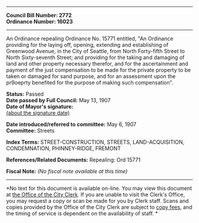 * * * * *  
  
**Council Bill Number: [](#h0)[](#h2)2772**   
**Ordinance Number: 16023**  
  
* * * * *  
  
An Ordinance repealing Ordinance No. 15771 entitled, "An Ordinance providing for the laying off, opening, extending and establishing of Greenwood Avenue, in the City of Seattle, from North Forty-fifth Street to North Sixty-seventh Street; and providing for the taking and damaging of land and other property necessary therefor, and for the ascertainment and payment of the just compensation to be made for the private property to be taken or damaged for sand purpose, and for an assessment upon the pr9oeprty benefited for the purpose of making such compensation".  
  
**Status:** Passed   
**Date passed by Full Council:** May 13, 1907   
**Date of Mayor's signature:**   
[(about the signature date)](/~public/approvaldate.htm)   
  
  
**Date introduced/referred to committee:** May 6, 1907   
**Committee:** Streets   
  
**Index Terms:** STREET-CONSTRUCTION, STREETS, LAND-ACQUISITION, CONDEMNATION, PHINNEY-RIDGE, FREMONT  
  
**References/Related Documents:** Repealing: Ord 15771  
  
**Fiscal Note:** *(No fiscal note available at this time)*  
  
* * * * *  
  
*No text for this document is available on-line. You may view this document at [the Office of the City Clerk](http://www.seattle.gov/leg/clerk/contactUs.htm). If you are unable to visit the Clerk's Office, you may request a copy or scan be made for you by Clerk staff. Scans and copies provided by the Office of the City Clerk are subject to [copy fees](http://clerk.seattle.gov/~public/clerkfees.htm), and the timing of service is dependent on the availability of staff. *  
  
  
